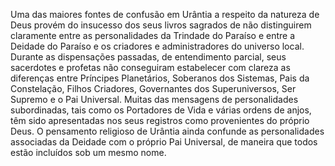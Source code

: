 ﻿Uma das maiores fontes de confusão em Urântia a respeito da natureza de Deus provém do insucesso dos seus livros sagrados de não distinguirem claramente entre as personalidades da Trindade do Paraíso e entre a Deidade do Paraíso e os criadores e administradores do universo local. Durante as dispensações passadas, de entendimento parcial, seus sacerdotes e profetas não conseguiram estabelecer com clareza as diferenças entre Príncipes Planetários, Soberanos dos Sistemas, Pais da Constelação, Filhos Criadores, Governantes dos Superuniversos, Ser Supremo e o Pai Universal. Muitas das mensagens de personalidades subordinadas, tais como os Portadores de Vida e várias ordens de anjos, têm sido apresentadas nos seus registros como provenientes do próprio Deus. O pensamento religioso de Urântia ainda confunde as personalidades associadas da Deidade com o próprio Pai Universal, de maneira que todos estão incluídos sob um mesmo nome.